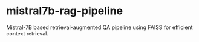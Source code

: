 # mistral7b-rag-pipeline
Mistral-7B based retrieval-augmented QA pipeline using FAISS for efficient context retrieval.
